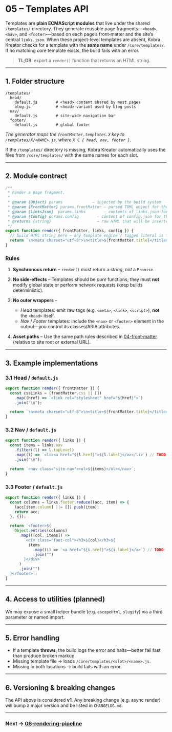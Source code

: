 # 05 – Templates API

Templates are **plain ECMAScript modules** that live under the shared
`/templates/` directory. They generate reusable page fragments—`<head>`,
`<nav>`, and `<footer>`—based on each page’s front‑matter and the site’s central
`links.json`. When these project-level templates are absent, Kobra Kreator
checks for a template with the **same name** under `/core/templates/`. If no
matching core template exists, the build fails with an error.

> **TL;DR**: export a `render()` function that returns an HTML string.

---

## 1. Folder structure

```text
/templates/
  head/
    default.js        # <head> content shared by most pages
    blog.js           # <head> variant used by blog posts
  nav/
    default.js        # site‑wide navigation bar
  footer/
    default.js        # global footer
```

_The generator maps the `frontMatter.templates.X` key to
`/templates/X/<NAME>.js`, where `X ∈ { head, nav, footer }`._

If the `/templates/` directory is missing, Kobra Kreator automatically uses the
files from `/core/templates/` with the same names for each slot.

---

## 2. Module contract

```javascript
/**
 * Render a page fragment.
 *
 * @param {Object} params             – injected by the build system
 * @param {FrontMatter} params.frontMatter – parsed TOML object for the page
 * @param {LinksJson}  params.links        – contents of links.json for the site
 * @param {Config} params.config        - content of config.json for the site
 * @returns {string}                    – raw HTML that will be inserted verbatim
 */
export function render({ frontMatter, links, config }) {
  // build HTML string here – any template engine / tagged literal is fine
  return `\n<meta charset="utf-8">\n<title>${frontMatter.title}</title>\n`;
}
```

### Rules

1. **Synchronous return** – `render()` must return a _string_, _not_ a
   `Promise`. <!-- TODO: evaluate allowing async template rendering in v2. -->
2. **No side‑effects** – Templates should be _pure_ functions; they must **not**
   modify global state or perform network requests (keep builds deterministic).
3. **No outer wrappers** –

   - _Head_ templates: emit raw tags (e.g. `<meta>`, `<link>`, `<script>`),
     **not** the `<head>` itself.
   - _Nav_ / _Footer_ templates: include the `<nav>` or `<footer>` element in
     the output—you control its classes/ARIA attributes.
4. **Asset paths** – Use the same path rules described in
   [04-front‑matter](04-front-matter.md) (relative to site root or external
   URL).

---

## 3. Example implementations

### 3.1 Head / `default.js`

```javascript
export function render({ frontMatter }) {
  const cssLinks = (frontMatter.css || [])
    .map((href) => `<link rel="stylesheet" href="${href}">`)
    .join("\n");

  return `\n<meta charset="utf-8">\n<title>${frontMatter.title}</title>\n${cssLinks}`;
}
```

### 3.2 Nav / `default.js`

```javascript
export function render({ links }) {
  const items = links.nav
    .filter((l) => l.topLevel)
    .map((l) => `<li><a href="${l.href}">${l.label}</a></li>`) // TODO: handle subLevel buckets
    .join("\n");

  return `<nav class="site-nav"><ul>${items}</ul></nav>`;
}
```

### 3.3 Footer / `default.js`

```javascript
export function render({ links }) {
  const columns = links.footer.reduce((acc, item) => {
    (acc[item.column] ||= []).push(item);
    return acc;
  }, {});

  return `<footer>${
    Object.entries(columns)
      .map(([col, items]) =>
        `<div class="foot-col"><h3>${col}</h3>${
          items
            .map((i) => `<a href="${i.href}">${i.label}</a>`) // TODO: template for inner links
            .join("")
        }</div>`
      )
      .join("")
  }</footer>`;
}
```

---

## 4. Access to utilities (planned)

We may expose a small helper bundle (e.g. `escapeHtml`, `slugify`) via a third
parameter or named import.

<!-- TODO: design utilities object and document how to import/use it. -->

---

## 5. Error handling

- If a template **throws**, the build logs the error and halts—better fail fast
  than produce broken markup.
- Missing template file → loads `/core/templates/<slot>/<name>.js`.
- Missing in both locations → build fails with an error.

---

## 6. Versioning & breaking changes

The API above is considered **v1**. Any breaking change (e.g. async render) will
bump a major version and be listed in `CHANGELOG.md`.

---

### Next → [06-rendering-pipeline](06-rendering-pipeline.md)
